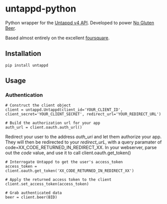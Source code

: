 untappd-python
==============

Python wrapper for the [Untappd v4 API](https://untappd.com/api/docs/v4). Developed to power [No Gluten Beer](http://noglutenbeer.com).

Based almost entirely on the excellent [foursquare](https://github.com/mLewisLogic/foursquare).

## Installation

    pip install untappd

## Usage

### Authentication

    # Construct the client object
    client = untappd.Untappd(client_id='YOUR_CLIENT_ID', client_secret='YOUR_CLIENT_SECRET', redirect_url='YOUR_REDIRECT_URL')

    # Build the authorization url for your app
    auth_url = client.oauth.auth_url()

Redirect your user to the address *auth_uri* and let them authorize your app. They will then be redirected to your *redirect_urL*, with a query paramater of code=XX_CODE_RETURNED_IN_REDIRECT_XX. In your webserver, parse out the *code* value, and use it to call client.oauth.get_token()

    # Interrogate Untappd to get the user's access_token
    access_token = client.oauth.get_token('XX_CODE_RETURNED_IN_REDIRECT_XX')

    # Apply the returned access token to the client
    client.set_access_token(access_token)

    # Grab authenticated data 
    beer = client.beer(BID)
